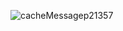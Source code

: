 ![cacheMessagep21357](https://user-images.githubusercontent.com/75403424/145717171-f1972924-a86f-4caf-b910-48be37a644ef.gif)
